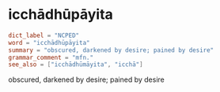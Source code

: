 # icchādhūpāyita

``` toml
dict_label = "NCPED"
word = "icchādhūpāyita"
summary = "obscured, darkened by desire; pained by desire"
grammar_comment = "mfn."
see_also = ["icchādhūmāyita", "icchā"]
```

obscured, darkened by desire; pained by desire

